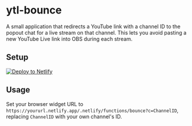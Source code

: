 # ytl-bounce
A small application that redirects a YouTube link with a channel ID to the popout chat for a live stream on that channel.
This lets you avoid pasting a new YouTube Live link into OBS during each stream.

## Setup
[![Deploy to Netlify](https://www.netlify.com/img/deploy/button.svg)](https://app.netlify.com/start/deploy?repository=https://github.com/karashiiro/ytl-bounce)

## Usage
Set your browser widget URL to `https://yoururl.netlify.app/.netlify/functions/bounce?c=ChannelID`, replacing `ChannelID` with your
own channel's ID.
